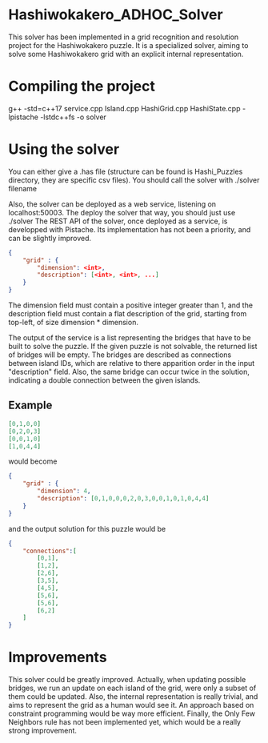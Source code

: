 # Hashiwokakero_ADHOC_Solver 
This solver has been implemented in a grid recognition and resolution project for the Hashiwokakero puzzle. It is a specialized solver, aiming to solve some Hashiwokakero grid with an explicit internal representation.

# Compiling the project 
g++ -std=c++17 service.cpp Island.cpp HashiGrid.cpp HashiState.cpp -lpistache -lstdc++fs -o solver

# Using the solver
You can either give a .has file (structure can be found is Hashi_Puzzles directory, they are specific csv files).
You should call the solver with ./solver filename

Also, the solver can be deployed as a web service, listening on localhost:50003. The deploy the solver that way, you should just use ./solver
The REST API of the solver, once deployed as a service, is developped with Pistache. Its implementation has not been a priority, and can be slightly improved.

```json
{
    "grid" : {
        "dimension": <int>,
        "description": [<int>, <int>, ...]
    }
}
```

The dimension field must contain a positive integer greater than 1, and the description field must contain a flat description of the grid, starting from top-left, of size dimension * dimension.

The output of the service is a list representing the bridges that have to be built to solve the puzzle. If the given puzzle is not solvable, the returned list of bridges will be empty. The bridges are described as connections between island IDs, which are relative to there apparition order in the input "description" field.
Also, the same bridge can occur twice in the solution, indicating a double connection between the given islands.

## Example

```json
[0,1,0,0]
[0,2,0,3]
[0,0,1,0]
[1,0,4,4]
```

would become

```json
{
    "grid" : {
        "dimension": 4,
        "description": [0,1,0,0,0,2,0,3,0,0,1,0,1,0,4,4]
    }
}

```

and the output solution for this puzzle would be 

```json
{
    "connections":[
        [0,1],
        [1,2],
        [2,6],
        [3,5],
        [4,5],
        [5,6],
        [5,6],
        [6,2]
    ]
}
```

# Improvements
This solver could be greatly improved. Actually, when updating possible bridges, we run an update on each island of the grid, were only a subset of them could be updated.
Also, the internal representation is really trivial, and aims to represent the grid as a human would see it. An approach based on constraint programming would be way more efficient.
Finally, the Only Few Neighbors rule has not been implemented yet, which would be a really strong improvement.
